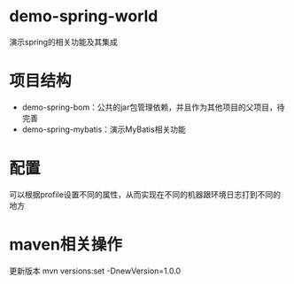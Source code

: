 # demo-spring-world
演示spring的相关功能及其集成


# 项目结构
- demo-spring-bom：公共的jar包管理依赖，并且作为其他项目的父项目，待完善
- demo-spring-mybatis：演示MyBatis相关功能


# 配置
可以根据profile设置不同的属性，从而实现在不同的机器跟环境日志打到不同的地方


# maven相关操作
更新版本
mvn versions:set -DnewVersion=1.0.0

